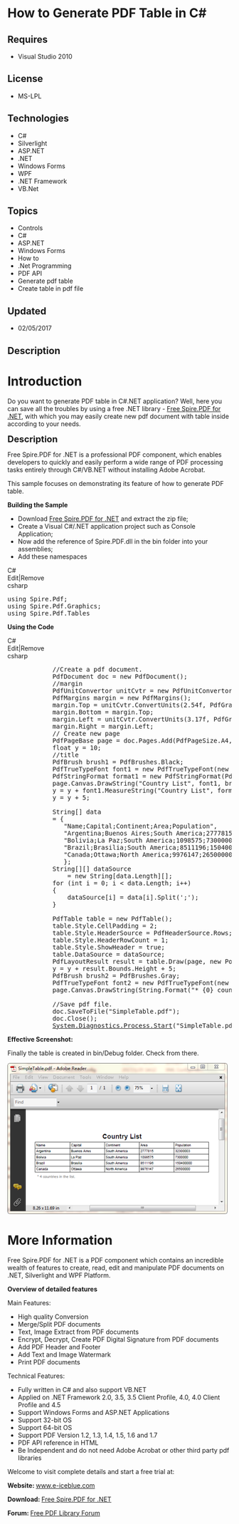 # How to Generate PDF Table in C#
## Requires
- Visual Studio 2010
## License
- MS-LPL
## Technologies
- C#
- Silverlight
- ASP.NET
- .NET
- Windows Forms
- WPF
- .NET Framework
- VB.Net
## Topics
- Controls
- C#
- ASP.NET
- Windows Forms
- How to
- .Net Programming
- PDF API
- Generate pdf table
- Create table in pdf file
## Updated
- 02/05/2017
## Description

<h1>Introduction</h1>
<p>Do you want to generate PDF table in C#.NET application? Well, here you can save all the troubles by using a free .NET library -
<a href="https://www.e-iceblue.com/Introduce/free-pdf-component.html#.WGDMbX3HrhM">
Free Spire.PDF for .NET</a>, with which you may easily create new pdf document with table inside according to your needs.</p>
<p><span style="font-size:20px; font-weight:bold">Description</span></p>
<p>Free Spire.PDF for .NET is a professional PDF component, which enables developers to quickly and easily perform a wide range of PDF processing tasks entirely through C#/VB.NET without installing Adobe Acrobat.</p>
<p>This sample focuses on demonstrating its feature of how to generate PDF table.</p>
<p><strong>Building the Sample </strong></p>
<ul>
<li>Download <a href="https://www.e-iceblue.com/Download/download-pdf-for-net-now.html">
Free Spire.PDF for .NET</a> and extract the zip file; </li><li>Create a Visual C#/.NET application project such as Console Application; </li><li>Now add the reference of Spire.PDF.dll in the bin folder into your assemblies;
</li><li>Add these namespaces </li></ul>
<div class="scriptcode">
<div class="pluginEditHolder" pluginCommand="mceScriptCode">
<div class="title"><span>C#</span></div>
<div class="pluginLinkHolder"><span class="pluginEditHolderLink">Edit</span>|<span class="pluginRemoveHolderLink">Remove</span></div>
<span class="hidden">csharp</span>

<div class="preview">
<pre class="csharp"><span class="cs__keyword">using</span>&nbsp;Spire.Pdf;&nbsp;
<span class="cs__keyword">using</span>&nbsp;Spire.Pdf.Graphics;&nbsp;
<span class="cs__keyword">using</span>&nbsp;Spire.Pdf.Tables&nbsp;
</pre>
</div>
</div>
</div>
<p><strong>Using the Code</strong></p>
<div class="scriptcode">
<div class="pluginEditHolder" pluginCommand="mceScriptCode">
<div class="title"><span>C#</span></div>
<div class="pluginLinkHolder"><span class="pluginEditHolderLink">Edit</span>|<span class="pluginRemoveHolderLink">Remove</span></div>
<span class="hidden">csharp</span>

<div class="preview">
<pre class="csharp">&nbsp;&nbsp;&nbsp;&nbsp;&nbsp;&nbsp;&nbsp;&nbsp;&nbsp;&nbsp;&nbsp;&nbsp;<span class="cs__com">//Create&nbsp;a&nbsp;pdf&nbsp;document.</span>&nbsp;
&nbsp;&nbsp;&nbsp;&nbsp;&nbsp;&nbsp;&nbsp;&nbsp;&nbsp;&nbsp;&nbsp;&nbsp;PdfDocument&nbsp;doc&nbsp;=&nbsp;<span class="cs__keyword">new</span>&nbsp;PdfDocument();&nbsp;
&nbsp;&nbsp;&nbsp;&nbsp;&nbsp;&nbsp;&nbsp;&nbsp;&nbsp;&nbsp;&nbsp;&nbsp;<span class="cs__com">//margin</span>&nbsp;
&nbsp;&nbsp;&nbsp;&nbsp;&nbsp;&nbsp;&nbsp;&nbsp;&nbsp;&nbsp;&nbsp;&nbsp;PdfUnitConvertor&nbsp;unitCvtr&nbsp;=&nbsp;<span class="cs__keyword">new</span>&nbsp;PdfUnitConvertor();&nbsp;
&nbsp;&nbsp;&nbsp;&nbsp;&nbsp;&nbsp;&nbsp;&nbsp;&nbsp;&nbsp;&nbsp;&nbsp;PdfMargins&nbsp;margin&nbsp;=&nbsp;<span class="cs__keyword">new</span>&nbsp;PdfMargins();&nbsp;
&nbsp;&nbsp;&nbsp;&nbsp;&nbsp;&nbsp;&nbsp;&nbsp;&nbsp;&nbsp;&nbsp;&nbsp;margin.Top&nbsp;=&nbsp;unitCvtr.ConvertUnits(<span class="cs__number">2</span>.54f,&nbsp;PdfGraphicsUnit.Centimeter,&nbsp;PdfGraphicsUnit.Point);&nbsp;
&nbsp;&nbsp;&nbsp;&nbsp;&nbsp;&nbsp;&nbsp;&nbsp;&nbsp;&nbsp;&nbsp;&nbsp;margin.Bottom&nbsp;=&nbsp;margin.Top;&nbsp;
&nbsp;&nbsp;&nbsp;&nbsp;&nbsp;&nbsp;&nbsp;&nbsp;&nbsp;&nbsp;&nbsp;&nbsp;margin.Left&nbsp;=&nbsp;unitCvtr.ConvertUnits(<span class="cs__number">3</span>.17f,&nbsp;PdfGraphicsUnit.Centimeter,&nbsp;PdfGraphicsUnit.Point);&nbsp;
&nbsp;&nbsp;&nbsp;&nbsp;&nbsp;&nbsp;&nbsp;&nbsp;&nbsp;&nbsp;&nbsp;&nbsp;margin.Right&nbsp;=&nbsp;margin.Left;&nbsp;
&nbsp;&nbsp;&nbsp;&nbsp;&nbsp;&nbsp;&nbsp;&nbsp;&nbsp;&nbsp;&nbsp;&nbsp;<span class="cs__com">//&nbsp;Create&nbsp;new&nbsp;page</span>&nbsp;
&nbsp;&nbsp;&nbsp;&nbsp;&nbsp;&nbsp;&nbsp;&nbsp;&nbsp;&nbsp;&nbsp;&nbsp;PdfPageBase&nbsp;page&nbsp;=&nbsp;doc.Pages.Add(PdfPageSize.A4,&nbsp;margin);&nbsp;
&nbsp;&nbsp;&nbsp;&nbsp;&nbsp;&nbsp;&nbsp;&nbsp;&nbsp;&nbsp;&nbsp;&nbsp;<span class="cs__keyword">float</span>&nbsp;y&nbsp;=&nbsp;<span class="cs__number">10</span>;&nbsp;
&nbsp;&nbsp;&nbsp;&nbsp;&nbsp;&nbsp;&nbsp;&nbsp;&nbsp;&nbsp;&nbsp;&nbsp;<span class="cs__com">//title</span>&nbsp;
&nbsp;&nbsp;&nbsp;&nbsp;&nbsp;&nbsp;&nbsp;&nbsp;&nbsp;&nbsp;&nbsp;&nbsp;PdfBrush&nbsp;brush1&nbsp;=&nbsp;PdfBrushes.Black;&nbsp;
&nbsp;&nbsp;&nbsp;&nbsp;&nbsp;&nbsp;&nbsp;&nbsp;&nbsp;&nbsp;&nbsp;&nbsp;PdfTrueTypeFont&nbsp;font1&nbsp;=&nbsp;<span class="cs__keyword">new</span>&nbsp;PdfTrueTypeFont(<span class="cs__keyword">new</span>&nbsp;Font(<span class="cs__string">&quot;Arial&quot;</span>,&nbsp;16f,&nbsp;FontStyle.Bold));&nbsp;
&nbsp;&nbsp;&nbsp;&nbsp;&nbsp;&nbsp;&nbsp;&nbsp;&nbsp;&nbsp;&nbsp;&nbsp;PdfStringFormat&nbsp;format1&nbsp;=&nbsp;<span class="cs__keyword">new</span>&nbsp;PdfStringFormat(PdfTextAlignment.Center);&nbsp;
&nbsp;&nbsp;&nbsp;&nbsp;&nbsp;&nbsp;&nbsp;&nbsp;&nbsp;&nbsp;&nbsp;&nbsp;page.Canvas.DrawString(<span class="cs__string">&quot;Country&nbsp;List&quot;</span>,&nbsp;font1,&nbsp;brush1,&nbsp;page.Canvas.ClientSize.Width&nbsp;/&nbsp;<span class="cs__number">2</span>,&nbsp;y,&nbsp;format1);&nbsp;
&nbsp;&nbsp;&nbsp;&nbsp;&nbsp;&nbsp;&nbsp;&nbsp;&nbsp;&nbsp;&nbsp;&nbsp;y&nbsp;=&nbsp;y&nbsp;&#43;&nbsp;font1.MeasureString(<span class="cs__string">&quot;Country&nbsp;List&quot;</span>,&nbsp;format1).Height;&nbsp;
&nbsp;&nbsp;&nbsp;&nbsp;&nbsp;&nbsp;&nbsp;&nbsp;&nbsp;&nbsp;&nbsp;&nbsp;y&nbsp;=&nbsp;y&nbsp;&#43;&nbsp;<span class="cs__number">5</span>;&nbsp;
&nbsp;
&nbsp;&nbsp;&nbsp;&nbsp;&nbsp;&nbsp;&nbsp;&nbsp;&nbsp;&nbsp;&nbsp;&nbsp;String[]&nbsp;data&nbsp;
&nbsp;&nbsp;&nbsp;&nbsp;&nbsp;&nbsp;&nbsp;&nbsp;&nbsp;&nbsp;&nbsp;&nbsp;=&nbsp;{&nbsp;
&nbsp;&nbsp;&nbsp;&nbsp;&nbsp;&nbsp;&nbsp;&nbsp;&nbsp;&nbsp;&nbsp;&nbsp;&nbsp;&nbsp;&nbsp;<span class="cs__string">&quot;Name;Capital;Continent;Area;Population&quot;</span>,&nbsp;
&nbsp;&nbsp;&nbsp;&nbsp;&nbsp;&nbsp;&nbsp;&nbsp;&nbsp;&nbsp;&nbsp;&nbsp;&nbsp;&nbsp;&nbsp;<span class="cs__string">&quot;Argentina;Buenos&nbsp;Aires;South&nbsp;America;2777815;32300003&quot;</span>,&nbsp;
&nbsp;&nbsp;&nbsp;&nbsp;&nbsp;&nbsp;&nbsp;&nbsp;&nbsp;&nbsp;&nbsp;&nbsp;&nbsp;&nbsp;&nbsp;<span class="cs__string">&quot;Bolivia;La&nbsp;Paz;South&nbsp;America;1098575;7300000&quot;</span>,&nbsp;
&nbsp;&nbsp;&nbsp;&nbsp;&nbsp;&nbsp;&nbsp;&nbsp;&nbsp;&nbsp;&nbsp;&nbsp;&nbsp;&nbsp;&nbsp;<span class="cs__string">&quot;Brazil;Brasilia;South&nbsp;America;8511196;150400000&quot;</span>,&nbsp;
&nbsp;&nbsp;&nbsp;&nbsp;&nbsp;&nbsp;&nbsp;&nbsp;&nbsp;&nbsp;&nbsp;&nbsp;&nbsp;&nbsp;&nbsp;<span class="cs__string">&quot;Canada;Ottawa;North&nbsp;America;9976147;26500000&quot;</span>,&nbsp;
&nbsp;&nbsp;&nbsp;&nbsp;&nbsp;&nbsp;&nbsp;&nbsp;&nbsp;&nbsp;&nbsp;&nbsp;&nbsp;&nbsp;&nbsp;};&nbsp;
&nbsp;&nbsp;&nbsp;&nbsp;&nbsp;&nbsp;&nbsp;&nbsp;&nbsp;&nbsp;&nbsp;&nbsp;String[][]&nbsp;dataSource&nbsp;
&nbsp;&nbsp;&nbsp;&nbsp;&nbsp;&nbsp;&nbsp;&nbsp;&nbsp;&nbsp;&nbsp;&nbsp;&nbsp;&nbsp;&nbsp;&nbsp;=&nbsp;<span class="cs__keyword">new</span>&nbsp;String[data.Length][];&nbsp;
&nbsp;&nbsp;&nbsp;&nbsp;&nbsp;&nbsp;&nbsp;&nbsp;&nbsp;&nbsp;&nbsp;&nbsp;<span class="cs__keyword">for</span>&nbsp;(<span class="cs__keyword">int</span>&nbsp;i&nbsp;=&nbsp;<span class="cs__number">0</span>;&nbsp;i&nbsp;&lt;&nbsp;data.Length;&nbsp;i&#43;&#43;)&nbsp;
&nbsp;&nbsp;&nbsp;&nbsp;&nbsp;&nbsp;&nbsp;&nbsp;&nbsp;&nbsp;&nbsp;&nbsp;{&nbsp;
&nbsp;&nbsp;&nbsp;&nbsp;&nbsp;&nbsp;&nbsp;&nbsp;&nbsp;&nbsp;&nbsp;&nbsp;&nbsp;&nbsp;&nbsp;&nbsp;dataSource[i]&nbsp;=&nbsp;data[i].Split(<span class="cs__string">';'</span>);&nbsp;
&nbsp;&nbsp;&nbsp;&nbsp;&nbsp;&nbsp;&nbsp;&nbsp;&nbsp;&nbsp;&nbsp;&nbsp;}&nbsp;
&nbsp;
&nbsp;&nbsp;&nbsp;&nbsp;&nbsp;&nbsp;&nbsp;&nbsp;&nbsp;&nbsp;&nbsp;&nbsp;PdfTable&nbsp;table&nbsp;=&nbsp;<span class="cs__keyword">new</span>&nbsp;PdfTable();&nbsp;
&nbsp;&nbsp;&nbsp;&nbsp;&nbsp;&nbsp;&nbsp;&nbsp;&nbsp;&nbsp;&nbsp;&nbsp;table.Style.CellPadding&nbsp;=&nbsp;<span class="cs__number">2</span>;&nbsp;
&nbsp;&nbsp;&nbsp;&nbsp;&nbsp;&nbsp;&nbsp;&nbsp;&nbsp;&nbsp;&nbsp;&nbsp;table.Style.HeaderSource&nbsp;=&nbsp;PdfHeaderSource.Rows;&nbsp;
&nbsp;&nbsp;&nbsp;&nbsp;&nbsp;&nbsp;&nbsp;&nbsp;&nbsp;&nbsp;&nbsp;&nbsp;table.Style.HeaderRowCount&nbsp;=&nbsp;<span class="cs__number">1</span>;&nbsp;
&nbsp;&nbsp;&nbsp;&nbsp;&nbsp;&nbsp;&nbsp;&nbsp;&nbsp;&nbsp;&nbsp;&nbsp;table.Style.ShowHeader&nbsp;=&nbsp;<span class="cs__keyword">true</span>;&nbsp;
&nbsp;&nbsp;&nbsp;&nbsp;&nbsp;&nbsp;&nbsp;&nbsp;&nbsp;&nbsp;&nbsp;&nbsp;table.DataSource&nbsp;=&nbsp;dataSource;&nbsp;
&nbsp;&nbsp;&nbsp;&nbsp;&nbsp;&nbsp;&nbsp;&nbsp;&nbsp;&nbsp;&nbsp;&nbsp;PdfLayoutResult&nbsp;result&nbsp;=&nbsp;table.Draw(page,&nbsp;<span class="cs__keyword">new</span>&nbsp;PointF(<span class="cs__number">0</span>,&nbsp;y));&nbsp;
&nbsp;&nbsp;&nbsp;&nbsp;&nbsp;&nbsp;&nbsp;&nbsp;&nbsp;&nbsp;&nbsp;&nbsp;y&nbsp;=&nbsp;y&nbsp;&#43;&nbsp;result.Bounds.Height&nbsp;&#43;&nbsp;<span class="cs__number">5</span>;&nbsp;
&nbsp;&nbsp;&nbsp;&nbsp;&nbsp;&nbsp;&nbsp;&nbsp;&nbsp;&nbsp;&nbsp;&nbsp;PdfBrush&nbsp;brush2&nbsp;=&nbsp;PdfBrushes.Gray;&nbsp;
&nbsp;&nbsp;&nbsp;&nbsp;&nbsp;&nbsp;&nbsp;&nbsp;&nbsp;&nbsp;&nbsp;&nbsp;PdfTrueTypeFont&nbsp;font2&nbsp;=&nbsp;<span class="cs__keyword">new</span>&nbsp;PdfTrueTypeFont(<span class="cs__keyword">new</span>&nbsp;Font(<span class="cs__string">&quot;Arial&quot;</span>,&nbsp;9f));&nbsp;
&nbsp;&nbsp;&nbsp;&nbsp;&nbsp;&nbsp;&nbsp;&nbsp;&nbsp;&nbsp;&nbsp;&nbsp;page.Canvas.DrawString(String.Format(<span class="cs__string">&quot;*&nbsp;{0}&nbsp;countries&nbsp;in&nbsp;the&nbsp;list.&quot;</span>,&nbsp;data.Length&nbsp;-&nbsp;<span class="cs__number">1</span>),&nbsp;font2,&nbsp;brush2,&nbsp;<span class="cs__number">5</span>,&nbsp;y);&nbsp;
&nbsp;
&nbsp;&nbsp;&nbsp;&nbsp;&nbsp;&nbsp;&nbsp;&nbsp;&nbsp;&nbsp;&nbsp;&nbsp;<span class="cs__com">//Save&nbsp;pdf&nbsp;file.</span>&nbsp;
&nbsp;&nbsp;&nbsp;&nbsp;&nbsp;&nbsp;&nbsp;&nbsp;&nbsp;&nbsp;&nbsp;&nbsp;doc.SaveToFile(<span class="cs__string">&quot;SimpleTable.pdf&quot;</span>);&nbsp;
&nbsp;&nbsp;&nbsp;&nbsp;&nbsp;&nbsp;&nbsp;&nbsp;&nbsp;&nbsp;&nbsp;&nbsp;doc.Close();&nbsp;
&nbsp;&nbsp;&nbsp;&nbsp;&nbsp;&nbsp;&nbsp;&nbsp;&nbsp;&nbsp;&nbsp;&nbsp;<a class="libraryLink" href="https://msdn.microsoft.com/en-US/library/System.Diagnostics.Process.Start.aspx" target="_blank" title="Auto generated link to System.Diagnostics.Process.Start">System.Diagnostics.Process.Start</a>(<span class="cs__string">&quot;SimpleTable.pdf&quot;</span>);&nbsp;
</pre>
</div>
</div>
</div>
<p><strong>Effective Screenshot:</strong></p>
<p>Finally the table is created in bin/Debug folder. Check from there.</p>
<p><img id="169234" src="169234-%e8%bf%87%e5%88%86.png" alt="" width="495" height="339"></p>
<h1>More Information</h1>
<p>Free Spire.PDF for .NET is a PDF component which contains an incredible wealth of features to create, read, edit and manipulate PDF documents on .NET, Silverlight and WPF Platform.
<strong></strong></p>
<p><strong>Overview of detailed features</strong></p>
<p>Main Features:</p>
<ul>
<li>High quality Conversion </li><li>Merge/Split PDF documents </li><li>Text, Image Extract from PDF documents </li><li>Encrypt, Decrypt, Create PDF Digital Signature from PDF documents </li><li>Add PDF Header and Footer </li><li>Add Text and Image Watermark </li><li>Print PDF documents </li></ul>
<p>Technical Features:</p>
<ul>
<li>Fully written in C# and also support VB.NET </li><li>Applied on .NET Framework 2.0, 3.5, 3.5 Client Profile, 4.0, 4.0 Client Profile and 4.5
</li><li>Support Windows Forms and ASP.NET Applications </li><li>Support 32-bit OS </li><li>Support 64-bit OS </li><li>Support PDF Version 1.2, 1.3, 1.4, 1.5, 1.6 and 1.7 </li><li>PDF API reference in HTML </li><li>Be Independent and do not need Adobe Acrobat or other third party pdf libraries&nbsp;
</li></ul>
<p>Welcome to visit complete details and start a free trial at:</p>
<p><strong>Website: </strong><a href="http://www.e-iceblue.com">www.e-iceblue.com</a><strong>
</strong></p>
<p><strong>Download: </strong><a href="https://www.e-iceblue.com/Introduce/free-pdf-component.html#.WGDMbX3HrhM">Free Spire.PDF for .NET</a></p>
<p><strong>Forum: </strong><a href="https://www.e-iceblue.com/forum/spire-pdf-f7.html">Free PDF Library Forum</a></p>

